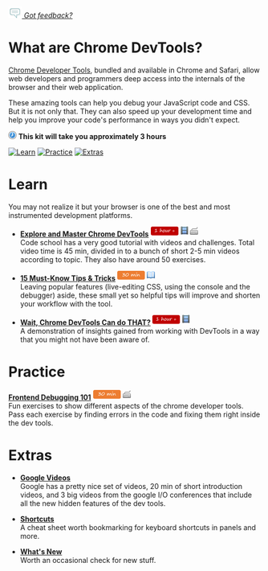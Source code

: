 *[![Feedback](/assets/feedback.gif) Got feedback?](mailto:leeb@wix.com)*

# What are Chrome DevTools?
[Chrome Developer Tools](https://developer.chrome.com/devtools), bundled and available in Chrome and Safari, allow web developers and programmers deep access into the internals of the browser and their web application.

These amazing tools can help you debug your JavaScript code and CSS. But it is not only that. 
They can also speed up your development time and help you improve your code's performance in ways you didn't expect.

![](/assets/clock-16.png) **This kit will take you approximately 3 hours**

<a href="#learn"><img src="https://github.com/wix/fed-training-kit/blob/master/assets/btn-learn.png" alt="Learn" height="48" width="140"></img></a>
<a href="#practice"><img src="https://github.com/wix/fed-training-kit/blob/master/assets/btn-practice.png" alt="Practice" height="48" width="140"></img></a>
<a href="#extras"><img src="https://github.com/wix/fed-training-kit/blob/master/assets/btn-extras.png" alt="Extras" height="48" width="140"></img></a>


# Learn


You may not realize it but your browser is one of the best and most instrumented development platforms. 

- **[Explore and Master Chrome DevTools]( http://discover-devtools.codeschool.com/)**   <a href="#"><img src="/assets/time-1h.png"></img></a> <a href="#"> <img src="/assets/tag-video.png"></img></a> <img src="/assets/tag-handson.png"></img></a>      
Code school has a very good tutorial with videos and challenges. Total video time is 45 min, divided in to a bunch of short 2-5 min videos according to topic. They also have around 50 exercises.

- **[15 Must-Know Tips & Tricks]( http://tutorialzine.com/2015/03/15-must-know-chrome-devtools-tips-tricks/)**   <a href="#"><img src="/assets/time-30m.png"></img></a> <a href="#"><img src="/assets/tag-read.png"></img></a>          
Leaving popular features (live-editing CSS, using the console and the debugger) aside, these small yet so helpful tips will improve and shorten your workflow with the tool.

- **[Wait, Chrome DevTools Can do THAT?](https://www.youtube.com/watch?v=S9sktFzL3tQ)**   <a href="#"><img src="/assets/time-1h.png"></img></a> <a href="#"><img src="/assets/tag-video.png"></img></a>        
A demonstration of insights gained from working with DevTools in a way that you might not have been aware of. 

# Practice

**[Frontend Debugging 101](https://github.com/wix/frontend-debugging-101)** <a href="#"><img src="/assets/time-30m.png"></img></a> <a href="#"><img src="/assets/tag-handson.png"></img></a>     
Fun exercises to show different aspects of the chrome developer tools. Pass each exercise by finding errors in the code and fixing them right inside the dev tools. 
# Extras

- **[Google Videos](https://developer.chrome.com/devtools/docs/videos)**   
Google has a pretty nice set of videos, 20 min of short introduction videos, and 3 big videos from the google I/O conferences that include all the new hidden features of the dev tools.  

- **[Shortcuts](http://anti-code.com/devtools-cheatsheet/)**   
  A cheat sheet worth bookmarking for keyboard shortcuts in panels and more.
  
- **[What's New](https://developers.google.com/web/updates/)**   
  Worth an occasional check for new stuff.
  
